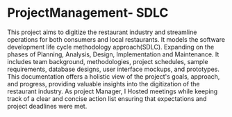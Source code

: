 # ProjectManagement- SDLC
This project aims to digitize the restaurant industry and streamline operations for both consumers and local restaurants. It models the software development life cycle methodology approach(SDLC). Expanding on the phases of Planning, Analysis, Design, Implementation and Maintenance. It includes team background, methodologies, project schedules, sample requirements, database designs, user interface mockups, and prototypes. This documentation offers a holistic view of the project's goals, approach, and progress, providing valuable insights into the digitization of the restaurant industry. As project Manager, I Hosted meetings while keeping track of a clear and concise action list ensuring that expectations and project deadlines were met.
